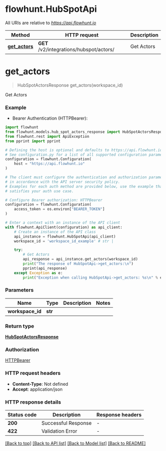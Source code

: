 # flowhunt.HubSpotApi

All URIs are relative to *https://api.flowhunt.io*

Method | HTTP request | Description
------------- | ------------- | -------------
[**get_actors**](HubSpotApi.md#get_actors) | **GET** /v2/integrations/hubspot/actors/ | Get Actors


# **get_actors**
> HubSpotActorsResponse get_actors(workspace_id)

Get Actors

### Example

* Bearer Authentication (HTTPBearer):

```python
import flowhunt
from flowhunt.models.hub_spot_actors_response import HubSpotActorsResponse
from flowhunt.rest import ApiException
from pprint import pprint

# Defining the host is optional and defaults to https://api.flowhunt.io
# See configuration.py for a list of all supported configuration parameters.
configuration = flowhunt.Configuration(
    host = "https://api.flowhunt.io"
)

# The client must configure the authentication and authorization parameters
# in accordance with the API server security policy.
# Examples for each auth method are provided below, use the example that
# satisfies your auth use case.

# Configure Bearer authorization: HTTPBearer
configuration = flowhunt.Configuration(
    access_token = os.environ["BEARER_TOKEN"]
)

# Enter a context with an instance of the API client
with flowhunt.ApiClient(configuration) as api_client:
    # Create an instance of the API class
    api_instance = flowhunt.HubSpotApi(api_client)
    workspace_id = 'workspace_id_example' # str | 

    try:
        # Get Actors
        api_response = api_instance.get_actors(workspace_id)
        print("The response of HubSpotApi->get_actors:\n")
        pprint(api_response)
    except Exception as e:
        print("Exception when calling HubSpotApi->get_actors: %s\n" % e)
```



### Parameters


Name | Type | Description  | Notes
------------- | ------------- | ------------- | -------------
 **workspace_id** | **str**|  | 

### Return type

[**HubSpotActorsResponse**](HubSpotActorsResponse.md)

### Authorization

[HTTPBearer](../README.md#HTTPBearer)

### HTTP request headers

 - **Content-Type**: Not defined
 - **Accept**: application/json

### HTTP response details

| Status code | Description | Response headers |
|-------------|-------------|------------------|
**200** | Successful Response |  -  |
**422** | Validation Error |  -  |

[[Back to top]](#) [[Back to API list]](../README.md#documentation-for-api-endpoints) [[Back to Model list]](../README.md#documentation-for-models) [[Back to README]](../README.md)

